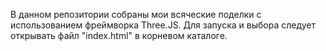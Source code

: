 В данном репозитории собраны мои всяческие поделки с использованием фреймворка Three.JS.
Для запуска и выбора следует открывать файл "index.html" в корневом каталоге.
